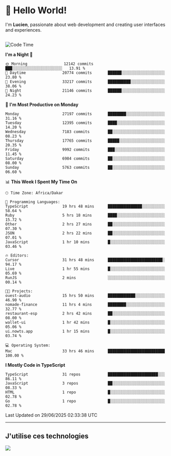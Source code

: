 # 👋 Hello World!

I'm **Lucien**, passionate about web development and creating user interfaces and experiences.

##

<!--START_SECTION:waka-->
![Code Time](http://img.shields.io/badge/Code%20Time-3%2C271%20hrs%201%20min-blue)

**I'm a Night 🦉** 

```text
🌞 Morning                12142 commits       ███░░░░░░░░░░░░░░░░░░░░░░   13.91 % 
🌆 Daytime                20774 commits       ██████░░░░░░░░░░░░░░░░░░░   23.80 % 
🌃 Evening                33217 commits       ██████████░░░░░░░░░░░░░░░   38.06 % 
🌙 Night                  21146 commits       ██████░░░░░░░░░░░░░░░░░░░   24.23 % 
```
📅 **I'm Most Productive on Monday** 

```text
Monday                   27197 commits       ████████░░░░░░░░░░░░░░░░░   31.16 % 
Tuesday                  12395 commits       ████░░░░░░░░░░░░░░░░░░░░░   14.20 % 
Wednesday                7183 commits        ██░░░░░░░░░░░░░░░░░░░░░░░   08.23 % 
Thursday                 17765 commits       █████░░░░░░░░░░░░░░░░░░░░   20.35 % 
Friday                   9992 commits        ███░░░░░░░░░░░░░░░░░░░░░░   11.45 % 
Saturday                 6984 commits        ██░░░░░░░░░░░░░░░░░░░░░░░   08.00 % 
Sunday                   5763 commits        ██░░░░░░░░░░░░░░░░░░░░░░░   06.60 % 
```


📊 **This Week I Spent My Time On** 

```text
🕑︎ Time Zone: Africa/Dakar

💬 Programming Languages: 
TypeScript               19 hrs 48 mins      ███████████████░░░░░░░░░░   58.64 % 
Ruby                     5 hrs 18 mins       ████░░░░░░░░░░░░░░░░░░░░░   15.72 % 
Other                    2 hrs 27 mins       ██░░░░░░░░░░░░░░░░░░░░░░░   07.30 % 
JSON                     2 hrs 22 mins       ██░░░░░░░░░░░░░░░░░░░░░░░   07.01 % 
JavaScript               1 hr 10 mins        █░░░░░░░░░░░░░░░░░░░░░░░░   03.46 % 

🔥 Editors: 
Cursor                   31 hrs 48 mins      ████████████████████████░   94.17 % 
Live                     1 hr 55 mins        █░░░░░░░░░░░░░░░░░░░░░░░░   05.69 % 
RunJS                    2 mins              ░░░░░░░░░░░░░░░░░░░░░░░░░   00.14 % 

🐱‍💻 Projects: 
ouest-audio              15 hrs 50 mins      ████████████░░░░░░░░░░░░░   46.90 % 
nomade-finance           11 hrs 4 mins       ████████░░░░░░░░░░░░░░░░░   32.77 % 
restaurant-esp           2 hrs 42 mins       ██░░░░░░░░░░░░░░░░░░░░░░░   08.00 % 
wallet-ui                1 hr 42 mins        █░░░░░░░░░░░░░░░░░░░░░░░░   05.06 % 
ui.nowts.app             1 hr 15 mins        █░░░░░░░░░░░░░░░░░░░░░░░░   03.74 % 

💻 Operating System: 
Mac                      33 hrs 46 mins      █████████████████████████   100.00 % 
```

**I Mostly Code in TypeScript** 

```text
TypeScript               31 repos            ██████████████████████░░░   86.11 % 
JavaScript               3 repos             ██░░░░░░░░░░░░░░░░░░░░░░░   08.33 % 
HTML                     1 repo              █░░░░░░░░░░░░░░░░░░░░░░░░   02.78 % 
Go                       1 repo              █░░░░░░░░░░░░░░░░░░░░░░░░   02.78 % 
```




 Last Updated on 29/06/2025 02:33:38 UTC
<!--END_SECTION:waka-->
---

## J'utilise ces technologies

<p align="left">
  <a href="https://skillicons.dev">
    <img src="https://skillicons.dev/icons?i=ts,js,go,ruby,css,scss,tailwind,react,vite,nextjs,docker,figma,ableton" />
  </a>
</p>

